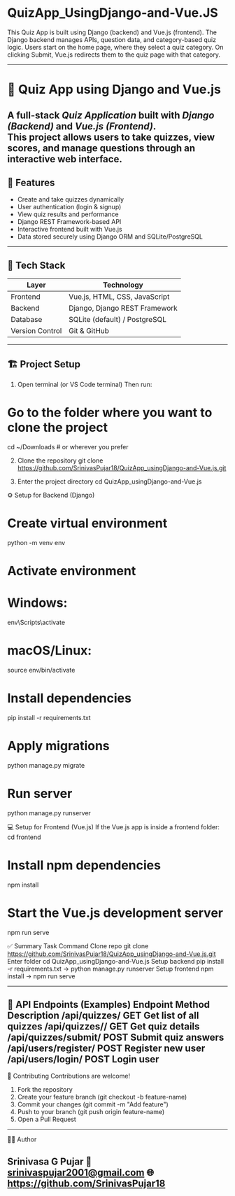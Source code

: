 # QuizApp_UsingDjango-and-Vue.JS
This Quiz App is built using Django (backend) and Vue.js (frontend). The Django backend manages APIs, question data, and category-based quiz logic. Users start on the home page, where they select a quiz category. On clicking Submit, Vue.js redirects them to the quiz page with that category.

---
# 🎯 Quiz App using Django and Vue.js

A full-stack *Quiz Application* built with *Django (Backend)* and *Vue.js (Frontend)*.  
This project allows users to take quizzes, view scores, and manage questions through an interactive web interface.
---

## 🚀 Features
-  Create and take quizzes dynamically  
-  User authentication (login & signup)  
-  View quiz results and performance  
-  Django REST Framework-based API  
-  Interactive frontend built with Vue.js  
-  Data stored securely using Django ORM and SQLite/PostgreSQL  
---

## 🧩 Tech Stack
| Layer | Technology |
|-------|-------------|
| Frontend | Vue.js, HTML, CSS, JavaScript |
| Backend | Django, Django REST Framework |
| Database | SQLite (default) / PostgreSQL |
| Version Control | Git & GitHub |
---

## 🏗️ Project Setup
1. Open terminal (or VS Code terminal)
Then run:
# Go to the folder where you want to clone the project
cd ~/Downloads   # or wherever you prefer

2. Clone the repository
git clone https://github.com/SrinivasPujar18/QuizApp_usingDjango-and-Vue.js.git

3. Enter the project directory
cd QuizApp_usingDjango-and-Vue.js

⚙️ Setup for Backend (Django)
# Create virtual environment
python -m venv env

# Activate environment
# Windows:
env\Scripts\activate
# macOS/Linux:
source env/bin/activate

# Install dependencies
pip install -r requirements.txt

# Apply migrations
python manage.py migrate

# Run server
python manage.py runserver

💻 Setup for Frontend (Vue.js)
If the Vue.js app is inside a frontend folder:
cd frontend

# Install npm dependencies
npm install

# Start the Vue.js development server
npm run serve


✅ Summary
Task	Command
Clone repo	git clone https://github.com/SrinivasPujar18/QuizApp_usingDjango-and-Vue.js.git
Enter folder	cd QuizApp_usingDjango-and-Vue.js
Setup backend	pip install -r requirements.txt → python manage.py runserver
Setup frontend	npm install → npm run serve


---
🔗 API Endpoints (Examples)
Endpoint	Method	Description
/api/quizzes/	GET	Get list of all quizzes
/api/quizzes/<id>/	GET	Get quiz details
/api/quizzes/submit/	POST	Submit quiz answers
/api/users/register/	POST	Register new user
/api/users/login/	POST	Login user
---



🤝 Contributing
Contributions are welcome!
1. Fork the repository
2. Create your feature branch (git checkout -b feature-name)
3. Commit your changes (git commit -m "Add feature")
4. Push to your branch (git push origin feature-name)
5. Open a Pull Request
---

👨‍💻 Author

Srinivasa G Pujar
📧 srinivaspujar2001@gmail.com
🌐 https://github.com/SrinivasPujar18
---
